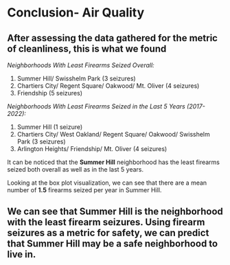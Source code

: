# Conclusion- Air Quality

## After assessing the data gathered for the metric of cleanliness, this is what we found

*Neighborhoods With Least Firearms Seized Overall:*
1. Summer Hill/ Swisshelm Park (3 seizures)
2. Chartiers City/ Regent Square/ Oakwood/ Mt. Oliver (4 seizures)
3. Friendship (5 seizures)

*Neighborhoods With Least Firearms Seized in the Last 5 Years (2017-2022):*
1. Summer Hill (1 seizure)
2. Chartiers City/ West Oakland/ Regent Square/ Oakwood/ Swisshelm Park (3 seizures)
3. Arlington Heights/ Friendship/ Mt. Oliver (4 seizures)

It can be noticed that the __Summer Hill__ neighborhood has the least firearms seized both overall as well as in the last 5 years. 

Looking at the box plot visualization, we can see that there are a mean number of __1.5__ firearms seized per year in Summer Hill. 


## We can see that Summer Hill is the neighborhood with the least firearm seizures. Using firearm seizures as a metric for safety, we can predict that Summer Hill may be a safe neighborhood to live in.